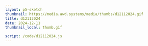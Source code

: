 ```yaml
---
layout: p5-sketch
thumbnail: https://media.awd.systems/media/thumbs/d12112024.gif
title: d12112024
date: 2024-12-11
thumbnail_local: thumb.gif

script: /code/d12112024.js
---
```

